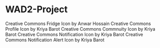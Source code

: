 # WAD2-Project





Creative Commons Fridge Icon by Anwar Hossain 
Creative Commons Profile Icon by Kriya Barot
Creative Commons Commnuity Icon by Kriya Barot
Creative Commons Notification Icon by Kriya Barot
Creative Commons Notification Alert Icon by Kriya Barot